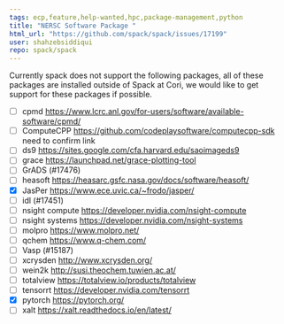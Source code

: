 ```yaml
---
tags: ecp,feature,help-wanted,hpc,package-management,python
title: "NERSC Software Package "
html_url: "https://github.com/spack/spack/issues/17199"
user: shahzebsiddiqui
repo: spack/spack
---
```


Currently spack does not support the following packages, all of these packages are installed outside of Spack at Cori, we would like to get support for these packages if possible.
- [ ] cpmd https://www.lcrc.anl.gov/for-users/software/available-software/cpmd/
- [ ] ComputeCPP https://github.com/codeplaysoftware/computecpp-sdk need to confirm link 
- [ ] ds9 https://sites.google.com/cfa.harvard.edu/saoimageds9
- [ ] grace https://launchpad.net/grace-plotting-tool
- [ ] GrADS (#17476)
- [ ] heasoft https://heasarc.gsfc.nasa.gov/docs/software/heasoft/
- [x] JasPer https://www.ece.uvic.ca/~frodo/jasper/
- [ ] idl (#17451)
- [ ] nsight compute https://developer.nvidia.com/nsight-compute
- [ ] nsight systems https://developer.nvidia.com/nsight-systems
- [ ] molpro https://www.molpro.net/
- [ ] qchem https://www.q-chem.com/
- [ ] Vasp (#15187)
- [ ] xcrysden http://www.xcrysden.org/
- [ ] wein2k http://susi.theochem.tuwien.ac.at/
- [ ] totalview https://totalview.io/products/totalview
- [ ] tensorrt https://developer.nvidia.com/tensorrt
- [x] pytorch https://pytorch.org/
- [ ] xalt https://xalt.readthedocs.io/en/latest/
